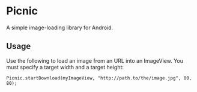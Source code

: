 # Picnic
A simple image-loading library for Android.

## Usage
Use the following to load an image from an URL into an ImageView. You must specify a target width and a target height:

```
Picnic.startDownload(myImageView, "http://path.to/the/image.jpg", 80, 80);
```
